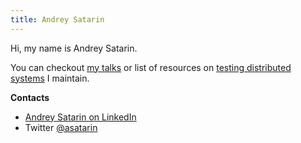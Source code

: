 ```yaml
---
title: Andrey Satarin
---
```

Hi, my name is Andrey Satarin.

You can checkout [my talks](talks) or list of resources on [testing distributed systems](testing-distributed-systems) I maintain.

**Contacts**

* [Andrey Satarin on LinkedIn](https://www.linkedin.com/in/asatarin/)
* Twitter [@asatarin](https://twitter.com/asatarin)
